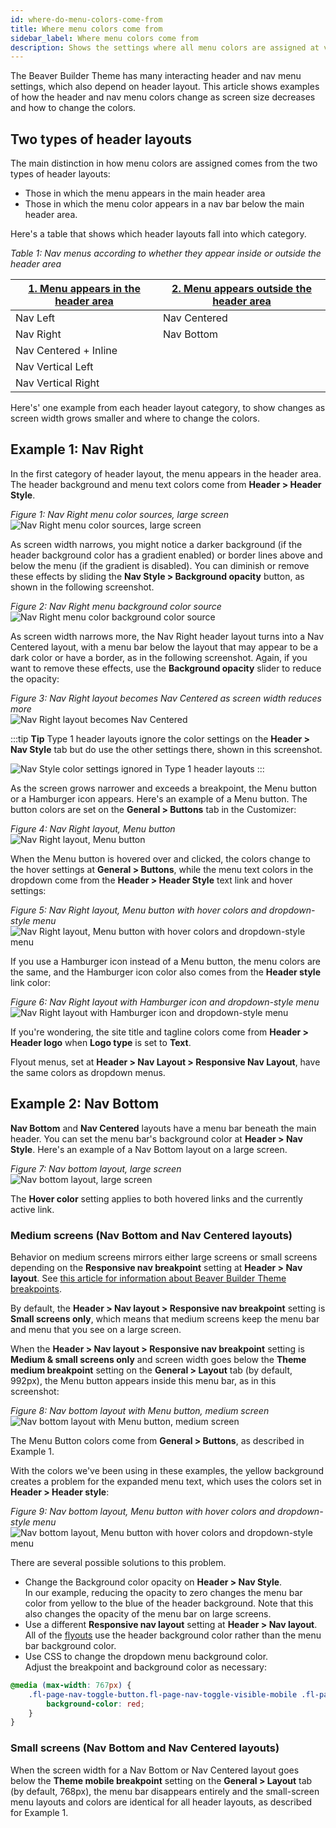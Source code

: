 ```yaml
---
id: where-do-menu-colors-come-from
title: Where menu colors come from
sidebar_label: Where menu colors come from
description: Shows the settings where all menu colors are assigned at various screen sizes.
---
```


The Beaver Builder Theme has many interacting header and nav menu settings, which also depend on header layout. This article shows examples of how the header and nav menu colors change as screen size decreases and how to change the colors.

## Two types of header layouts

The main distinction in how menu colors are assigned comes from the two types of header layouts:
  * Those in which the menu appears in the main header area
  * Those in which the menu color appears in a nav bar below the main header area.

Here's a table that shows which header layouts fall into which category.

*Table 1: Nav menus according to whether they appear inside or outside the header area* 

[1\. Menu appears in the header area](#example-1-nav-right)  |  [2\. Menu appears outside the header area](#example-2-nav-bottom)
---|---
Nav Left  |  Nav Centered
Nav Right  |  Nav Bottom
Nav Centered + Inline  | 
Nav Vertical Left  | 
Nav Vertical Right  | 

Here's' one example from each header layout category, to show changes as screen width grows smaller and where to change the colors.

## Example 1: Nav Right

In the first category of header layout, the menu appears in the header area. The header background and menu text colors come from **Header > Header Style**.

*Figure 1: Nav Right menu color sources, large screen*  
![Nav Right menu color sources, large screen](/img/menu-colors-nav-right-1-widest.png) 

As screen width narrows, you might notice a darker background (if the header background color has a gradient enabled) or border lines above and below the menu (if the gradient is disabled). You can diminish or remove these effects by sliding the **Nav Style > Background opacity** button, as shown in the following screenshot. 

*Figure 2: Nav Right menu background color source*  
![Nav Right menu color background color source](/img/menu-colors-nav-right-2-nav-style.png) 

As screen width narrows more, the Nav Right header layout turns into a Nav Centered layout, with a menu bar below the layout that may appear to be a dark color or have a border, as in the following screenshot. Again, if you want to remove these effects, use the **Background opacity** slider to reduce the opacity:

*Figure 3: Nav Right layout becomes Nav Centered as screen width reduces more*  
![Nav Right layout becomes Nav Centered](/img/menu-colors-nav-right-3-nav-style.png) 

:::tip **Tip**
Type 1 header layouts ignore the color settings on the **Header > Nav Style** tab but do use the other settings there, shown in this screenshot.

![Nav Style color settings ignored in Type 1 header layouts](/img/menu-colors-nav-style-ignored-header-type-1.png) 
:::

As the screen grows narrower and exceeds a breakpoint,  the Menu button or a Hamburger icon appears. Here's an example of a Menu button. The button colors are set on the **General > Buttons** tab in the Customizer:

*Figure 4: Nav Right layout, Menu button*  
![Nav Right layout, Menu button](/img/menu-colors-nav-right-4-general-buttons.png) 

When the Menu button is hovered over and clicked, the colors change to the hover settings at **General > Buttons**, while the menu text colors in the dropdown come from the **Header > Header Style** text link and hover settings:

*Figure 5: Nav Right layout, Menu button with hover colors and dropdown-style menu*  
![Nav Right layout, Menu button with hover colors and dropdown-style menu](/img/menu-colors-nav-right-5-menu-button-color.png) 

If you use a Hamburger icon instead of a Menu button, the menu colors are the same, and the Hamburger icon color also comes from the **Header style** link color:

*Figure 6: Nav Right layout with Hamburger icon and dropdown-style menu*  
![Nav Right layout with Hamburger icon and dropdown-style menu](/img/menu-colors-nav-right-hamburger-color-small-screen.png) 

If you're wondering, the site title and tagline colors come from **Header > Header logo** when **Logo type** is set to **Text**.

Flyout menus, set at **Header > Nav Layout > Responsive Nav Layout**, have the same colors as dropdown menus.

## Example 2: Nav Bottom

**Nav Bottom** and **Nav Centered** layouts have a menu bar beneath the main header. You can set the menu bar's background color at **Header > Nav Style**. Here's an example of a Nav Bottom layout on a large screen.

*Figure 7: Nav bottom layout, large screen*  
![Nav bottom layout, large screen](/img/menu-colors-nav-bottom-large-screen.png)

The **Hover color** setting applies to both hovered links and the currently active link. 

### Medium screens (Nav Bottom and Nav Centered layouts)

Behavior on medium screens mirrors either large screens or small screens depending on the **Responsive nav breakpoint** setting at **Header > Nav layout**. See [this article for information about Beaver Builder Theme breakpoints](/beaver-builder/layouts/responsive-design/breakpoints.md).

By default, the **Header > Nav layout > Responsive nav breakpoint** setting is **Small screens only**, which means that medium screens keep the menu bar and menu that you see on a large screen.

When  the **Header > Nav layout > Responsive nav breakpoint** setting is **Medium & small screens only** and screen width goes below the **Theme medium breakpoint** setting on the **General > Layout** tab (by default, 992px),  the Menu button appears inside this menu bar, as in this screenshot:

*Figure 8: Nav bottom layout with Menu button, medium screen*  
![Nav bottom layout with Menu button, medium screen](/img/menu-colors-nav-bottom-menu-button-medium-screen.png)

The Menu Button colors come from **General > Buttons**, as described in Example 1. 

With the colors we've been using in these examples, the yellow background creates a problem for the expanded menu text, which uses the colors set in **Header > Header style**:

*Figure 9: Nav bottom layout, Menu button with hover colors and dropdown-style menu*  
![Nav bottom layout, Menu button with hover colors and dropdown-style menu](/img/menu-colors-nav-bottom-medium-screen-menu-button-expanded.png)

There are several possible solutions to this problem.

* Change the Background color opacity on **Header > Nav Style**.  
In our example, reducing the opacity to zero changes the menu bar color from yellow to the blue of the header background. Note that this also changes the opacity of the menu bar on large screens. 
* Use a different **Responsive nav layout** setting at **Header > Nav layout**.  
All of the [flyouts](/bb-theme/defaults-for-layouts-content/headers-nav-menus/choose-how-menus-open-responsively.md) use the header background color rather than the menu bar background color.
* Use CSS to change the dropdown menu background color.  
Adjust the breakpoint and background color as necessary:  
```css
@media (max-width: 767px) {
    .fl-page-nav-toggle-button.fl-page-nav-toggle-visible-mobile .fl-page-nav-collapse {
        background-color: red;
    }
} 
 ```

### Small screens  (Nav Bottom and Nav Centered layouts)

When the screen width for a Nav Bottom or Nav Centered layout goes below the **Theme mobile breakpoint** setting on the **General > Layout** tab (by default, 768px),  the menu bar disappears entirely and the small-screen menu layouts and colors are identical for all header layouts, as described for Example 1.

